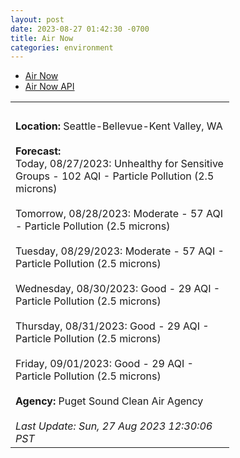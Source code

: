 ```yaml
---
layout: post
date: 2023-08-27 01:42:30 -0700
title: Air Now
categories: environment
---
```


- [Air Now][0]
- [Air Now API][1]

<!--  Format data output  -->
<div xmlns="http://www.w3.org/1999/xhtml"> <table style="width: 350px;"> <tr> <td> <br /> </td> </tr> <tr> <td valign="top"> <div><b>Location:</b> Seattle-Bellevue-Kent Valley, WA</div><br /> <div> <b>Forecast:</b><br /> Today, 08/27/2023: Unhealthy for Sensitive Groups - 102 AQI - Particle Pollution (2.5 microns)<br /> <br /> <div> Tomorrow, 08/28/2023: Moderate - 57 AQI - Particle Pollution (2.5 microns)<br /> </div> <br /> <div> Tuesday, 08/29/2023: Moderate - 57 AQI - Particle Pollution (2.5 microns)<br /> </div> <br /> <div> Wednesday, 08/30/2023: Good - 29 AQI - Particle Pollution (2.5 microns)<br /> </div> <br /> <div> Thursday, 08/31/2023: Good - 29 AQI - Particle Pollution (2.5 microns)<br /> </div> <br /> <div> Friday, 09/01/2023: Good - 29 AQI - Particle Pollution (2.5 microns)<br /> </div> <br /> </div> <div><b>Agency:</b> Puget Sound Clean Air Agency </div><br /> <div><i>Last Update: Sun, 27 Aug 2023 12:30:06 PST</i></div> </td> </tr> </table> </div>

[0]: https://www.airnow.gov/?city=Seattle&state=WA&country=USA
[1]: https://feeds.airnowapi.org/rss/forecast/137.xml
